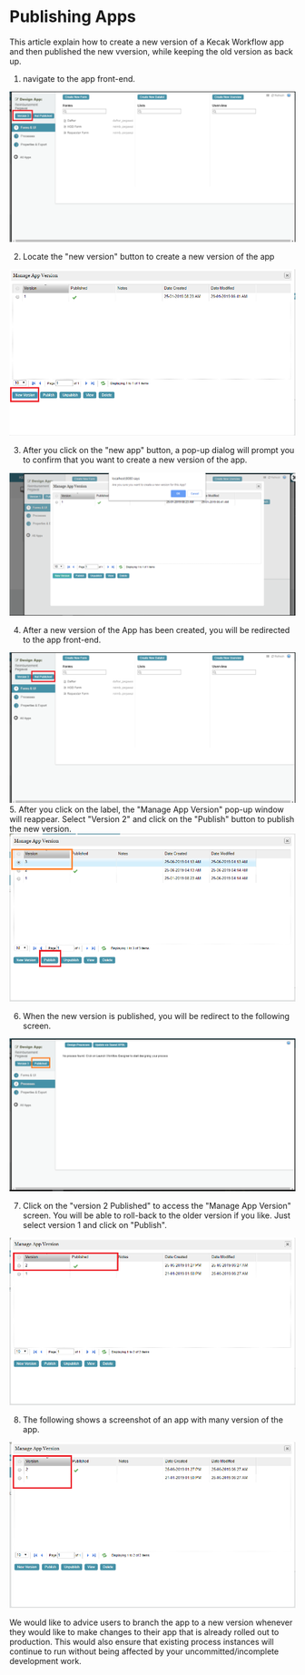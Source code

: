 # Publishing Apps

This article explain how to create a new version of a Kecak Workflow app and then published the new vversion, while keeping the old version as back up.

1. navigate to the app front-end.
<img src="https://raw.githubusercontent.com/kinnara-digital-studio/kecak-workflow/master/docs/assets/PublishingApps-0.png" alt="PublishingApps-0" />

2. Locate the "new version" button to create a new version of the app
<img src="https://raw.githubusercontent.com/kinnara-digital-studio/kecak-workflow/master/docs/assets/PublishingApps-1.png" alt="PublishingApps-1" />

3. After you click on the "new app" button, a pop-up dialog will prompt you to confirm that you want to create a new version of the app.
<img src="https://raw.githubusercontent.com/kinnara-digital-studio/kecak-workflow/master/docs/assets/PublishingApps-3.png" alt="PublishingApps-3" />

4. After a new version of the App has been created, you will be redirected to the app front-end.
<img src="https://raw.githubusercontent.com/kinnara-digital-studio/kecak-workflow/master/docs/assets/PublishingApps-4.png" alt="PublishingApps-4" />
5.  After you click on the label, the "Manage App Version" pop-up window will reappear. Select "Version 2" and click on the "Publish" button to publish the new version.
<img src="https://raw.githubusercontent.com/kinnara-digital-studio/kecak-workflow/master/docs/assets/PublishingApps-5.png" alt="PublishingApps-5" />

6. When the new version is published, you will be redirect to the following screen.
<img src="https://raw.githubusercontent.com/kinnara-digital-studio/kecak-workflow/master/docs/assets/PublishingApps-6.png" alt="PublishingApps-6" />

7. Click on the "version 2 Published" to access the "Manage App Version" screen. You will be able to roll-back to the older version if you like. Just select version 1 and click on "Publish".
<img src="https://raw.githubusercontent.com/kinnara-digital-studio/kecak-workflow/master/docs/assets/PublishingApps-7.png" alt="PublishingApps-7" />



8. The following shows a screenshot of an app with many version of the app.

<img src="https://raw.githubusercontent.com/kinnara-digital-studio/kecak-workflow/master/docs/assets/PublishingApps-8.png" alt="PublishingApps-8" />

We would like to advice users to branch the app to a new version whenever they would like to make changes to their app that is already rolled out to production. This would also ensure that existing process instances will continue to run without being affected by your uncommitted/incomplete development work.